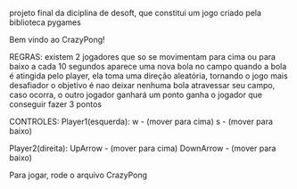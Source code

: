 
projeto final da diciplina de desoft, que constitui um jogo criado pela biblioteca pygames

Bem vindo ao CrazyPong!

REGRAS:
existem 2 jogadores que so se movimentam para cima ou para baixo
a cada 10 segundos aparece uma nova bola no campo
quando a bola é atingida pelo player, ela toma uma direção aleatória, tornando o jogo mais desafiador
o objetivo é nao deixar nenhuma bola atravessar seu campo, caso ocorra, o outro jogador ganhará um ponto 
ganha o jogador que conseguir fazer 3 pontos

CONTROLES:
Player1(esquerda): w - (mover para cima)  s - (mover para baixo)

Player2(direita): UpArrow - (mover para cima)  DownArrow - (mover para baixo)

Para jogar, rode o arquivo CrazyPong

